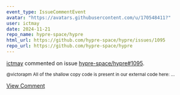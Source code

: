 ```yaml
---
event_type: IssueCommentEvent
avatar: "https://avatars.githubusercontent.com/u/170548411?"
user: ictmay
date: 2024-11-21
repo_name: hypre-space/hypre
html_url: https://github.com/hypre-space/hypre/issues/1095
repo_url: https://github.com/hypre-space/hypre
---
```


<a href='https://github.com/ictmay' target='_blank'>ictmay</a> commented on issue <a href='https://github.com/hypre-space/hypre/issues/1095' target='_blank'>hypre-space/hypre#1095</a>.

<small>@victorapm All of the shallow copy code is present in our external code here:...</small>

<a href='https://github.com/hypre-space/hypre/issues/1095' target='_blank'>View Comment</a>